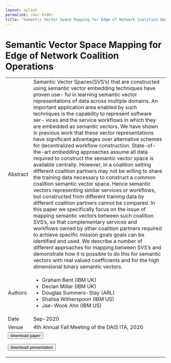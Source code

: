 ```yaml
---
layout: splash
permalink: /doc-6106/
title: "Semantic Vector Space Mapping for Edge of Network Coalition Operations"
---
```


# Semantic Vector Space Mapping for Edge of Network Coalition Operations

<table>
    <tbody>
    <tr>
        <td>Abstract</td>
        <td>Semantic Vector Spaces(SVS’s) that are constructed using semantic vector embedding techniques have proven use- ful in learning semantic vector representations of data across multiple domains. An important application area enabled by such techniques is the capability to represent software ser- vices and the service workflows in which they are embedded as semantic vectors. We have shown in previous work that these vector representations have significant advantages over alternative schemes for decentralized workflow construction. State-of-the-art embedding approaches assume all data required to construct the semantic vector space is available centrally. However, in a coalition setting different coalition partners may not be willing to share the training data necessary to construct a common coalition semantic vector space. Hence semantic vectors representing similar services or workflows, but constructed from different training data by different coalition partners cannot be compared. In this paper we specifically focus on the issue of mapping semantic vectors between such coalition SVS’s, so that complementary services and workflows owned by other coalition partners required to achieve specific mission goals goals can be identified and used. We describe a number of different approaches for mapping between SVS’s and demonstrate how it is possible to do this for semantic vectors with real valued coefficients and for the high dimensional binary semantic vectors.</td>
    </tr>
    <tr>
        <td>Authors</td>
        <td>
            <ul>
                <li>Graham Bent (IBM UK)</li>
                <li>Declan Millar (IBM UK)</li>
                <li>Douglas Summers-Stay (ARL)</li>
                <li>Shalisa Witherspoon (IBM US)</li>
                <li>Jae-Wook Ahn (IBM US)</li>
            </ul>
        </td>
    </tr>
    <tr>
        <td>Date</td>
        <td>Sep-2020</td>
    </tr>
    <tr>
        <td>Venue</td>
        <td>4th Annual Fall Meeting of the DAIS ITA, 2020</td>
    </tr>
        <tr>
            <td colspan="2">
                <form method="get" action="https://ibm.box.com/v/doc-6106-paper">
                    <button type="submit">download paper</button>
                </form>
                <form method="get" action="https://ibm.box.com/v/doc-6106-slides">
                    <button type="submit">download presentation</button>
                </form>              
            </td>
        </tr>
    </tbody>
</table>
